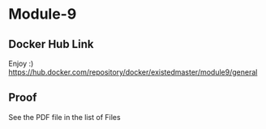 # Module-9
## Docker Hub Link ##
Enjoy :)
https://hub.docker.com/repository/docker/existedmaster/module9/general
## Proof ##
See the PDF file in the list of Files
